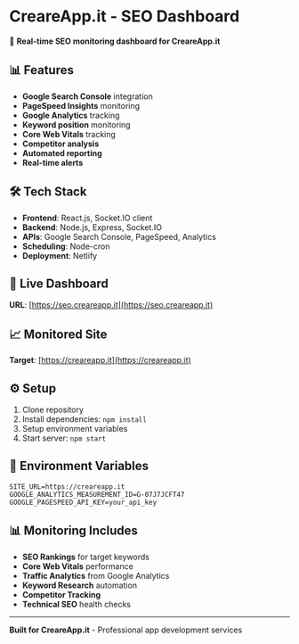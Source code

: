 # CreareApp.it - SEO Dashboard

🚀 **Real-time SEO monitoring dashboard for CreareApp.it**

## 📊 Features

- **Google Search Console** integration
- **PageSpeed Insights** monitoring  
- **Google Analytics** tracking
- **Keyword position** monitoring
- **Core Web Vitals** tracking
- **Competitor analysis**
- **Automated reporting**
- **Real-time alerts**

## 🛠️ Tech Stack

- **Frontend**: React.js, Socket.IO client
- **Backend**: Node.js, Express, Socket.IO
- **APIs**: Google Search Console, PageSpeed, Analytics
- **Scheduling**: Node-cron
- **Deployment**: Netlify

## 🚀 Live Dashboard

**URL**: [https://seo.creareapp.it](https://seo.creareapp.it)

## 📈 Monitored Site

**Target**: [https://creareapp.it](https://creareapp.it)

## ⚙️ Setup

1. Clone repository
2. Install dependencies: `npm install`
3. Setup environment variables
4. Start server: `npm start`

## 🔧 Environment Variables

```env
SITE_URL=https://creareapp.it
GOOGLE_ANALYTICS_MEASUREMENT_ID=G-07J7JCFT47
GOOGLE_PAGESPEED_API_KEY=your_api_key
```

## 📊 Monitoring Includes

- **SEO Rankings** for target keywords
- **Core Web Vitals** performance
- **Traffic Analytics** from Google Analytics  
- **Keyword Research** automation
- **Competitor Tracking**
- **Technical SEO** health checks

---

**Built for CreareApp.it** - Professional app development services